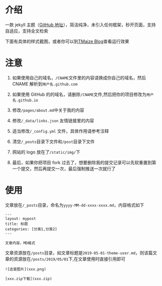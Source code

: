 # 介绍

一款 jekyll 主题（[GitHub 地址](https://github.com/TMaize/tmaize-blog)），简洁纯净，未引入任何框架，秒开页面，支持自适应，支持全文检索

下面有具体的样式截图，或者你可以到[TMaize Blog](http://blog.tmaize.net/)查看运行效果

# 注意

1. 如果使用自己的域名，`/CNAME`文件里的内容请换成你自己的域名，然后 CNAME 解析到`用户名.github.com`

2. 如果使用 GitHub 的的域名，请删除`/CNAME`文件,然后把你的项目修改为`用户名.github.io`

3. 修改`/pages/about.md`中关于我的内容

4. 修改`/_data/links.json` 友情链接里的内容

5. 适当修改`/_config.yml` 文件，具体作用请参考注释

6. 清空`/_posts`目录下文件和`/post`目录下文件

7. 网站的 logo 放在了`/static/img/`下

8. 最后，如果你把项目 fork 过去了，想要删除我的提交记录可以先软重置到第一个提交，然后再提交一次，最后强制推送一次就行了

# 使用

文章放在`/_posts`目录，命名为`yyyy-MM-dd-xxxx-xxxx.md`，内容格式如下

```
---
layout: mypost
title: 标题
categories: [分类1,分类2]
---

文章内容，MD格式
```

文章资源放在`/posts`目录，如文章标题是`2019-05-01-theme-user.md`，则该篇文章的资源放在`/posts/2019/05/01`下,在文章使用时直接引用即可

```
![这是图片](xxx.png)

[xxx.zip下载](xxx.zip)
```
